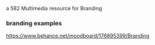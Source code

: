 a 582 Multimedia resource for Branding

### branding examples
https://www.behance.net/moodboard/176895399/Branding
